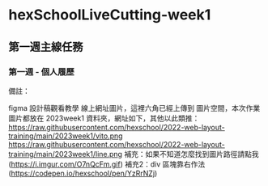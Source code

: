 # hexSchoolLiveCutting-week1
## 第一週主線任務
### 第一週 - 個人履歷
備註：

figma 設計稿觀看教學
線上網址圖片，這裡六角已經上傳到 圖片空間，本次作業圖片都放在 2023week1 資料夾，網址如下，其他以此類推：
https://raw.githubusercontent.com/hexschool/2022-web-layout-training/main/2023week1/vito.png
https://raw.githubusercontent.com/hexschool/2022-web-layout-training/main/2023week1/line.png
補充：如果不知道怎麼找到圖片路徑請點我(https://i.imgur.com/O7nQcFm.gif)
補充2：div 區塊靠右作法(https://codepen.io/hexschool/pen/YzRrNZj)
